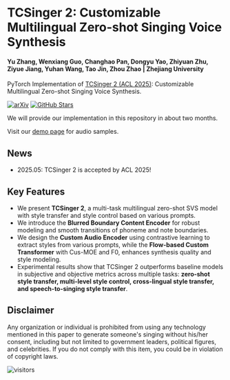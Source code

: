 # TCSinger 2: Customizable Multilingual Zero-shot Singing Voice Synthesis

#### Yu Zhang, Wenxiang Guo, Changhao Pan, Dongyu Yao, Zhiyuan Zhu, Ziyue Jiang, Yuhan Wang, Tao Jin, Zhou Zhao | Zhejiang University

PyTorch Implementation of [TCSinger 2 (ACL 2025)](https://arxiv.org/abs/2505.14910): Customizable Multilingual Zero-shot Singing Voice Synthesis.

[![arXiv](https://img.shields.io/badge/arXiv-Paper-<COLOR>.svg)](https://arxiv.org/abs/2505.14910)
[![GitHub Stars](https://img.shields.io/github/stars/AaronZ345/TCSinger2?style=social)](https://github.com/AaronZ345/TCSinger2)

We will provide our implementation in this repository in about two months.

Visit our [demo page](https://aaronz345.github.io/TCSinger2Demo/) for audio samples.

## News
- 2025.05: TCSinger 2 is accepted by ACL 2025!

## Key Features
- We present **TCSinger 2**, a multi-task multilingual zero-shot SVS model with style transfer and style control based on various prompts.
- We introduce the **Blurred Boundary Content Encoder** for robust modeling and smooth transitions of phoneme and note boundaries.
- We design the **Custom Audio Encoder** using contrastive learning to extract styles from various prompts, while the **Flow-based Custom Transformer** with Cus-MOE and F0, enhances synthesis quality and style modeling.
- Experimental results show that TCSinger 2 outperforms baseline models in subjective and objective metrics across multiple tasks: **zero-shot style transfer, multi-level style control, cross-lingual style transfer, and speech-to-singing style transfer**.


## Disclaimer ##

Any organization or individual is prohibited from using any technology mentioned in this paper to generate someone's singing without his/her consent, including but not limited to government leaders, political figures, and celebrities. If you do not comply with this item, you could be in violation of copyright laws.

 ![visitors](https://visitor-badge.laobi.icu/badge?page_id=AaronZ345/TCSinger2)

